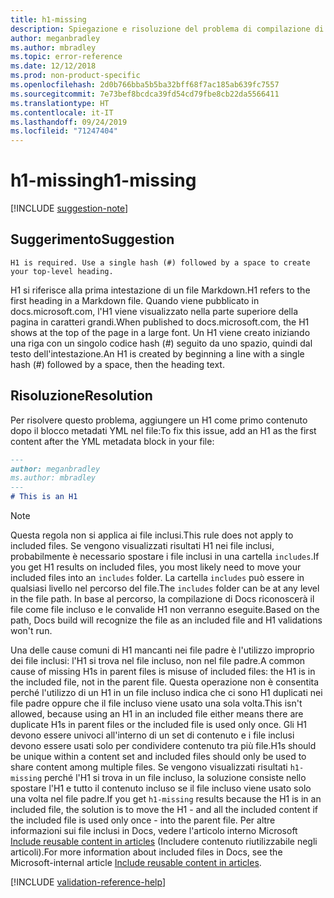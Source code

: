 ```yaml
---
title: h1-missing
description: Spiegazione e risoluzione del problema di compilazione di Docs h1-missing.
author: meganbradley
ms.author: mbradley
ms.topic: error-reference
ms.date: 12/12/2018
ms.prod: non-product-specific
ms.openlocfilehash: 2d0b766bba5b5ba32bff68f7ac185ab639fc7557
ms.sourcegitcommit: 7e73bef8bcdca39fd54cd79fbe8cb22da5566411
ms.translationtype: HT
ms.contentlocale: it-IT
ms.lasthandoff: 09/24/2019
ms.locfileid: "71247404"
---
```

# <a name="h1-missing"></a><span data-ttu-id="daa2e-103">h1-missing</span><span class="sxs-lookup"><span data-stu-id="daa2e-103">h1-missing</span></span>

[!INCLUDE [suggestion-note](includes/suggestion-note.md)]

## <a name="suggestion"></a><span data-ttu-id="daa2e-104">Suggerimento</span><span class="sxs-lookup"><span data-stu-id="daa2e-104">Suggestion</span></span>

`H1 is required. Use a single hash (#) followed by a space to create your top-level heading.`

<span data-ttu-id="daa2e-105">H1 si riferisce alla prima intestazione di un file Markdown.</span><span class="sxs-lookup"><span data-stu-id="daa2e-105">H1 refers to the first heading in a Markdown file.</span></span> <span data-ttu-id="daa2e-106">Quando viene pubblicato in docs.microsoft.com, l'H1 viene visualizzato nella parte superiore della pagina in caratteri grandi.</span><span class="sxs-lookup"><span data-stu-id="daa2e-106">When published to docs.microsoft.com, the H1 shows at the top of the page in a large font.</span></span> <span data-ttu-id="daa2e-107">Un H1 viene creato iniziando una riga con un singolo codice hash (#) seguito da uno spazio, quindi dal testo dell'intestazione.</span><span class="sxs-lookup"><span data-stu-id="daa2e-107">An H1 is created by beginning a line with a single hash (#) followed by a space, then the heading text.</span></span>

## <a name="resolution"></a><span data-ttu-id="daa2e-108">Risoluzione</span><span class="sxs-lookup"><span data-stu-id="daa2e-108">Resolution</span></span>

<span data-ttu-id="daa2e-109">Per risolvere questo problema, aggiungere un H1 come primo contenuto dopo il blocco metadati YML nel file:</span><span class="sxs-lookup"><span data-stu-id="daa2e-109">To fix this issue, add an H1 as the first content after the YML metadata block in your file:</span></span>

```markdown
---
author: meganbradley
ms.author: mbradley
---
# This is an H1
```

> [!NOTE]
> <span data-ttu-id="daa2e-110">Questa regola non si applica ai file inclusi.</span><span class="sxs-lookup"><span data-stu-id="daa2e-110">This rule does not apply to included files.</span></span> <span data-ttu-id="daa2e-111">Se vengono visualizzati risultati H1 nei file inclusi, probabilmente è necessario spostare i file inclusi in una cartella `includes`.</span><span class="sxs-lookup"><span data-stu-id="daa2e-111">If you get H1 results on included files, you most likely need to move your included files into an `includes` folder.</span></span> <span data-ttu-id="daa2e-112">La cartella `includes` può essere in qualsiasi livello nel percorso del file.</span><span class="sxs-lookup"><span data-stu-id="daa2e-112">The `includes` folder can be at any level in the file path.</span></span> <span data-ttu-id="daa2e-113">In base al percorso, la compilazione di Docs riconoscerà il file come file incluso e le convalide H1 non verranno eseguite.</span><span class="sxs-lookup"><span data-stu-id="daa2e-113">Based on the path, Docs build will recognize the file as an included file and H1 validations won't run.</span></span>
>
> <span data-ttu-id="daa2e-114">Una delle cause comuni di H1 mancanti nei file padre è l'utilizzo improprio dei file inclusi: l'H1 si trova nel file incluso, non nel file padre.</span><span class="sxs-lookup"><span data-stu-id="daa2e-114">A common cause of missing H1s in parent files is misuse of included files: the H1 is in the included file, not in the parent file.</span></span> <span data-ttu-id="daa2e-115">Questa operazione non è consentita perché l'utilizzo di un H1 in un file incluso indica che ci sono H1 duplicati nei file padre oppure che il file incluso viene usato una sola volta.</span><span class="sxs-lookup"><span data-stu-id="daa2e-115">This isn't allowed, because using an H1 in an included file either means there are duplicate H1s in parent files or the included file is used only once.</span></span> <span data-ttu-id="daa2e-116">Gli H1 devono essere univoci all'interno di un set di contenuto e i file inclusi devono essere usati solo per condividere contenuto tra più file.</span><span class="sxs-lookup"><span data-stu-id="daa2e-116">H1s should be unique within a content set and included files should only be used to share content among multiple files.</span></span> <span data-ttu-id="daa2e-117">Se vengono visualizzati risultati `h1-missing` perché l'H1 si trova in un file incluso, la soluzione consiste nello spostare l'H1 e tutto il contenuto incluso se il file incluso viene usato solo una volta nel file padre.</span><span class="sxs-lookup"><span data-stu-id="daa2e-117">If you get `h1-missing` results because the H1 is in an included file, the solution is to move the H1 - and all the included content if the included file is used only once - into the parent file.</span></span> <span data-ttu-id="daa2e-118">Per altre informazioni sui file inclusi in Docs, vedere l'articolo interno Microsoft [Include reusable content in articles](https://review.docs.microsoft.com/en-us/help/contribute/includes-best-practices?branch=master) (Includere contenuto riutilizzabile negli articoli).</span><span class="sxs-lookup"><span data-stu-id="daa2e-118">For more information about included files in Docs, see the Microsoft-internal article [Include reusable content in articles](https://review.docs.microsoft.com/en-us/help/contribute/includes-best-practices?branch=master).</span></span>

<!--make sure to add this file to your includes folder and verify the path-->
[!INCLUDE [validation-reference-help](includes/validation-reference-help.md)]
